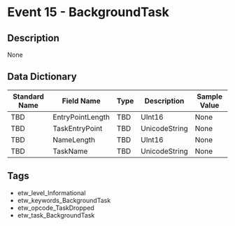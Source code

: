# Event 15 - BackgroundTask

## Description
None

## Data Dictionary
|Standard Name|Field Name|Type|Description|Sample Value|
|---|---|---|---|---|
|TBD|EntryPointLength|TBD|UInt16|None|None|
|TBD|TaskEntryPoint|TBD|UnicodeString|None|None|
|TBD|NameLength|TBD|UInt16|None|None|
|TBD|TaskName|TBD|UnicodeString|None|None|

## Tags
* etw_level_Informational
* etw_keywords_BackgroundTask
* etw_opcode_TaskDropped
* etw_task_BackgroundTask
